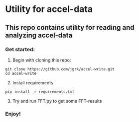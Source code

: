 # Utility for accel-data
## This repo contains utility for reading and analyzing accel-data

### Get started:

1. Begin with cloning this repo:

```
git clone https://github.com/jgrk/accel-write.git
cd accel-write
```
2. Install requirements 

```
pip install -r requirements.txt
```
3. Try and run FFT.py to get some FFT-results


### Enjoy!

